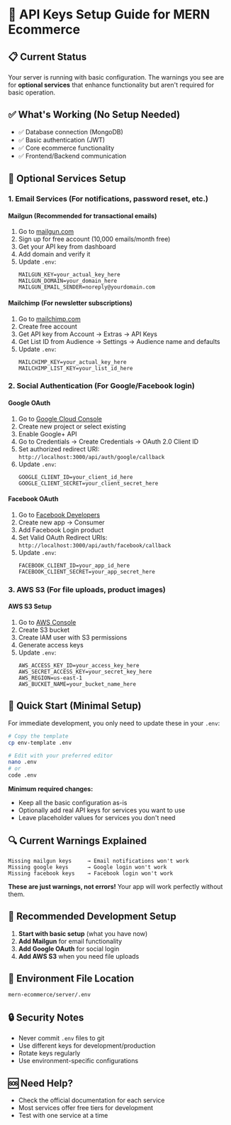 # 🔑 API Keys Setup Guide for MERN Ecommerce

## 📋 **Current Status**
Your server is running with basic configuration. The warnings you see are for **optional services** that enhance functionality but aren't required for basic operation.

## ✅ **What's Working (No Setup Needed)**
- ✅ Database connection (MongoDB)
- ✅ Basic authentication (JWT)
- ✅ Core ecommerce functionality
- ✅ Frontend/Backend communication

## 🔧 **Optional Services Setup**

### 1. **Email Services** (For notifications, password reset, etc.)

#### **Mailgun** (Recommended for transactional emails)
1. Go to [mailgun.com](https://mailgun.com)
2. Sign up for free account (10,000 emails/month free)
3. Get your API key from dashboard
4. Add domain and verify it
5. Update `.env`:
   ```
   MAILGUN_KEY=your_actual_key_here
   MAILGUN_DOMAIN=your_domain_here
   MAILGUN_EMAIL_SENDER=noreply@yourdomain.com
   ```

#### **Mailchimp** (For newsletter subscriptions)
1. Go to [mailchimp.com](https://mailchimp.com)
2. Create free account
3. Get API key from Account → Extras → API Keys
4. Get List ID from Audience → Settings → Audience name and defaults
5. Update `.env`:
   ```
   MAILCHIMP_KEY=your_actual_key_here
   MAILCHIMP_LIST_KEY=your_list_id_here
   ```

### 2. **Social Authentication** (For Google/Facebook login)

#### **Google OAuth**
1. Go to [Google Cloud Console](https://console.cloud.google.com)
2. Create new project or select existing
3. Enable Google+ API
4. Go to Credentials → Create Credentials → OAuth 2.0 Client ID
5. Set authorized redirect URI: `http://localhost:3000/api/auth/google/callback`
6. Update `.env`:
   ```
   GOOGLE_CLIENT_ID=your_client_id_here
   GOOGLE_CLIENT_SECRET=your_client_secret_here
   ```

#### **Facebook OAuth**
1. Go to [Facebook Developers](https://developers.facebook.com)
2. Create new app → Consumer
3. Add Facebook Login product
4. Set Valid OAuth Redirect URIs: `http://localhost:3000/api/auth/facebook/callback`
5. Update `.env`:
   ```
   FACEBOOK_CLIENT_ID=your_app_id_here
   FACEBOOK_CLIENT_SECRET=your_app_secret_here
   ```

### 3. **AWS S3** (For file uploads, product images)

#### **AWS S3 Setup**
1. Go to [AWS Console](https://aws.amazon.com)
2. Create S3 bucket
3. Create IAM user with S3 permissions
4. Generate access keys
5. Update `.env`:
   ```
   AWS_ACCESS_KEY_ID=your_access_key_here
   AWS_SECRET_ACCESS_KEY=your_secret_key_here
   AWS_REGION=us-east-1
   AWS_BUCKET_NAME=your_bucket_name_here
   ```

## 🚀 **Quick Start (Minimal Setup)**

For immediate development, you only need to update these in your `.env`:

```bash
# Copy the template
cp env-template .env

# Edit with your preferred editor
nano .env
# or
code .env
```

**Minimum required changes:**
- Keep all the basic configuration as-is
- Optionally add real API keys for services you want to use
- Leave placeholder values for services you don't need

## 🔍 **Current Warnings Explained**

```
Missing mailgun keys     → Email notifications won't work
Missing google keys      → Google login won't work  
Missing facebook keys    → Facebook login won't work
```

**These are just warnings, not errors!** Your app will work perfectly without them.

## 🎯 **Recommended Development Setup**

1. **Start with basic setup** (what you have now)
2. **Add Mailgun** for email functionality
3. **Add Google OAuth** for social login
4. **Add AWS S3** when you need file uploads

## 📝 **Environment File Location**
```
mern-ecommerce/server/.env
```

## 🔒 **Security Notes**
- Never commit `.env` files to git
- Use different keys for development/production
- Rotate keys regularly
- Use environment-specific configurations

## 🆘 **Need Help?**
- Check the official documentation for each service
- Most services offer free tiers for development
- Test with one service at a time
